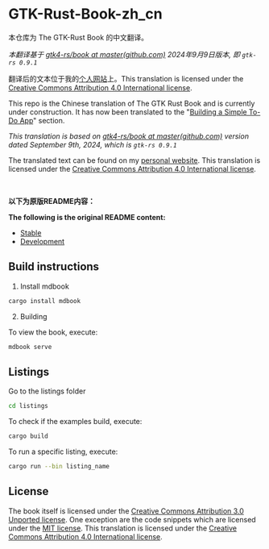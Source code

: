 # GTK-Rust-Book-zh_cn

本仓库为 The GTK-Rust Book 的中文翻译。

*本翻译基于 [gtk4-rs/book at master(github.com)](https://github.com/gtk-rs/gtk4-rs/tree/master/book) 2024年9月9日版本, 即 `gtk-rs 0.9.1`*

翻译后的文本位于我的[个人网站](https://mario-hero.github.io/gtk-book-zh_cn/)上。This translation is licensed under the [Creative Commons Attribution 4.0 International license](https://creativecommons.org/licenses/by/4.0/).

This repo is the Chinese translation of The GTK Rust Book and is currently under construction. It has now been translated to the "[Building a Simple To-Do App](https://gtk-rs.org/gtk4-rs/stable/latest/book/todo_1.html#building-a-simple-to-do-app)" section.

*This translation is based on [gtk4-rs/book at master(github.com)](https://github.com/gtk-rs/gtk4-rs/tree/master/book) version dated September 9th, 2024, which is `gtk-rs 0.9.1`*

The translated text can be found on my [personal website](https://mario-hero.github.io/gtk-book-zh_cn/). This translation is licensed under the [Creative Commons Attribution 4.0 International license](https://creativecommons.org/licenses/by/4.0/).

<br/>

**以下为原版README内容：**

**The following is the original README content:**

- [Stable](https://gtk-rs.org/gtk4-rs/stable/latest/book)
- [Development](https://gtk-rs.org/gtk4-rs/git/book)

## Build instructions

1. Install mdbook

```bash
cargo install mdbook
```

2. Building

To view the book, execute:

```bash
mdbook serve
```

## Listings

Go to the listings folder

```bash
cd listings
```

To check if the examples build, execute:

```bash
cargo build
```

To run a specific listing, execute:

```bash
cargo run --bin listing_name
```

## License

The book itself is licensed under the [Creative Commons Attribution 3.0 Unported license](https://creativecommons.org/licenses/by/3.0/).
One exception are the code snippets which are licensed under the [MIT license](https://mit-license.org/).
This translation is licensed under the [Creative Commons Attribution 4.0 International license](https://creativecommons.org/licenses/by/4.0/).
